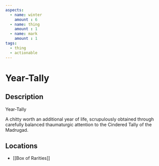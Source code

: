 ```yaml
---
aspects: 
  - name: winter
    amount : 6
  - name: thing
    amount : 1
  - name: mark
    amount : 1
tags:
  - thing
  - actionable
---
```


# Year-Tally

## Description
Year-Tally

A chitty worth an additional year of life, scrupulously obtained through carefully balanced thaumaturgic attention to the Cindered Tally of the Madrugad.
## Locations
- [[Box of Rarities]]
